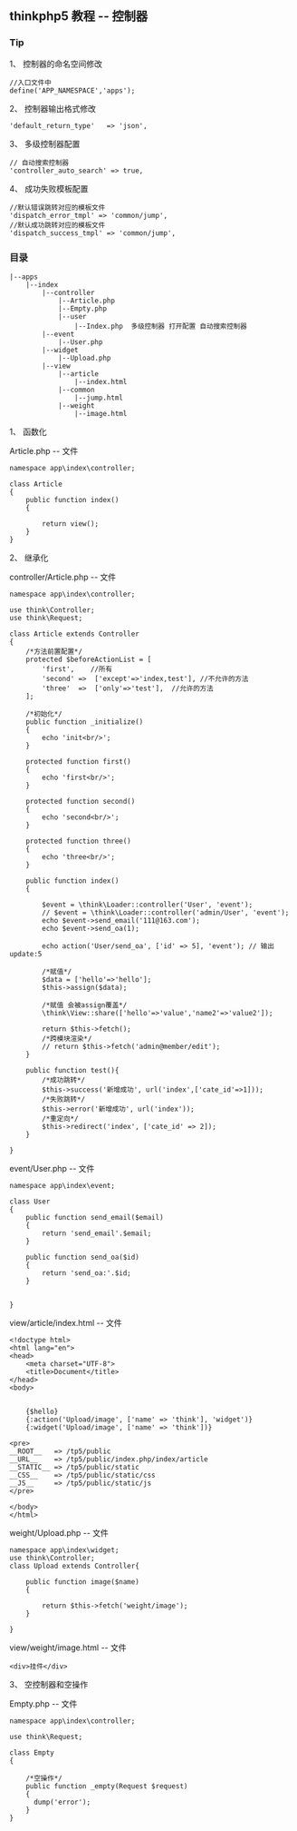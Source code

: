 ## thinkphp5 教程 -- 控制器


### Tip 

1、 控制器的命名空间修改
	
	//入口文件中
	define('APP_NAMESPACE','apps');

2、 控制器输出格式修改

	'default_return_type'   => 'json',

3、 多级控制器配置
	
	// 自动搜索控制器
    'controller_auto_search' => true,

4、 成功失败模板配置
	
	//默认错误跳转对应的模板文件
    'dispatch_error_tmpl' => 'common/jump',
    //默认成功跳转对应的模板文件
    'dispatch_success_tmpl' => 'common/jump',
 

### 目录

	|--apps
		|--index
			|--controller
				|--Article.php
				|--Empty.php
				|--user
					|--Index.php  多级控制器 打开配置 自动搜索控制器
			|--event
				|--User.php
			|--widget
				|--Upload.php
			|--view
				|--article
					|--index.html
				|--common
					|--jump.html
				|--weight
					|--image.html


1、 函数化

Article.php -- 文件

	namespace app\index\controller;

	class Article 
	{
	    public function index()
	    {
	    	
	        return view();
	    }
	}
	


2、 继承化

controller/Article.php -- 文件

	namespace app\index\controller;

	use think\Controller;
	use think\Request;

	class Article extends Controller
	{	
		/*方法前置配置*/
		protected $beforeActionList = [
	        'first', 	//所有
	        'second' =>  ['except'=>'index,test'], //不允许的方法
	        'three'  =>  ['only'=>'test'],	//允许的方法
	    ];
	    
		/*初始化*/
		public function _initialize()
	    {
	        echo 'init<br/>';
	    }

	    protected function first()
	    {
	        echo 'first<br/>';
	    }
	    
	    protected function second()
	    {
	        echo 'second<br/>';
	    }
	    
	    protected function three()
	    {
	        echo 'three<br/>';
	    }

		public function index()
		{

			$event = \think\Loader::controller('User', 'event');
			// $event = \think\Loader::controller('admin/User', 'event');
			echo $event->send_email('111@163.com'); 
			echo $event->send_oa(1); 

			echo action('User/send_oa', ['id' => 5], 'event'); // 输出 update:5

			/*赋值*/
			$data = ['hello'=>'hello'];
		    $this->assign($data);

		    /*赋值 会被assign覆盖*/
			\think\View::share(['hello'=>'value','name2'=>'value2']);

		    return $this->fetch();
		    /*跨模块渲染*/
		    // return $this->fetch('admin@member/edit');
		}

	    public function test(){
	    	/*成功跳转*/
	    	$this->success('新增成功', url('index',['cate_id'=>1]));
	    	/*失败跳转*/
	    	$this->error('新增成功', url('index'));
	    	/*重定向*/
	    	$this->redirect('index', ['cate_id' => 2]);
	    }

	}

event/User.php -- 文件

	namespace app\index\event;

	class User 
	{
	    public function send_email($email)
	    {
	        return 'send_email'.$email;
	    }
	    
	    public function send_oa($id)
	    {
	        return 'send_oa:'.$id;
	    }
	    
	    
	}

view/article/index.html -- 文件

	<!doctype html>
	<html lang="en">
	<head>
		<meta charset="UTF-8">
		<title>Document</title>
	</head>
	<body>

		
		{$hello}
		{:action('Upload/image', ['name' => 'think'], 'widget')}
		{:widget('Upload/image', ['name' => 'think'])}

	<pre>
	__ROOT__   => /tp5/public
	__URL__    => /tp5/public/index.php/index/article
	__STATIC__ => /tp5/public/static
	__CSS__    => /tp5/public/static/css
	__JS__     => /tp5/public/static/js
	</pre>

	</body>
	</html>

weight/Upload.php -- 文件

	namespace app\index\widget;
	use think\Controller;
	class Upload extends Controller{

	    public function image($name)
	    {

	        return $this->fetch('weight/image');
	    }
	    
	}

view/weight/image.html -- 文件
	
	<div>挂件</div>


3、 空控制器和空操作

Empty.php -- 文件

	namespace app\index\controller;

	use think\Request;

	class Empty 
	{

	    /*空操作*/
	    public function _empty(Request $request)
	    {
	      dump('error');
	    }
	}



